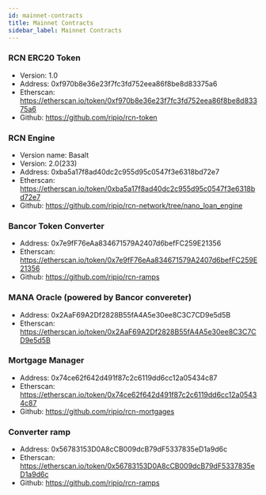 ```yaml
---
id: mainnet-contracts
title: Mainnet Contracts
sidebar_label: Mainnet Contracts
---
```

### RCN ERC20 Token
- Version: 1.0
- Address: 0xf970b8e36e23f7fc3fd752eea86f8be8d83375a6
- Etherscan: https://etherscan.io/token/0xf970b8e36e23f7fc3fd752eea86f8be8d83375a6
- Github: https://github.com/ripio/rcn-token

### RCN Engine
- Version name: Basalt
- Version: 2.0(233)
- Address: 0xba5a17f8ad40dc2c955d95c0547f3e6318bd72e7
- Etherscan: https://etherscan.io/token/0xba5a17f8ad40dc2c955d95c0547f3e6318bd72e7
- Github: https://github.com/ripio/rcn-network/tree/nano_loan_engine

### Bancor Token Converter
- Address: 0x7e9fF76eAa834671579A2407d6befFC259E21356
- Etherscan: https://etherscan.io/token/0x7e9fF76eAa834671579A2407d6befFC259E21356
- Github: https://github.com/ripio/rcn-ramps

### MANA Oracle (powered by Bancor convereter)
- Address: 0x2AaF69A2Df2828B55fA4A5e30ee8C3C7CD9e5d5B
- Etherscan: https://etherscan.io/token/0x2AaF69A2Df2828B55fA4A5e30ee8C3C7CD9e5d5B

### Mortgage Manager
- Address: 0x74ce62f642d491f87c2c6119dd6cc12a05434c87
- Etherscan: https://etherscan.io/token/0x74ce62f642d491f87c2c6119dd6cc12a05434c87
- Github: https://github.com/ripio/rcn-mortgages

### Converter ramp
- Address: 0x56783153D0A8cCB009dcB79dF5337835eD1a9d6c
- Etherscan: https://etherscan.io/token/0x56783153D0A8cCB009dcB79dF5337835eD1a9d6c
- Github: https://github.com/ripio/rcn-ramps
